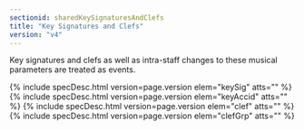 ```yaml
---
sectionid: sharedKeySignaturesAndClefs
title: "Key Signatures and Clefs"
version: "v4"
---
```




Key signatures and clefs as well as intra-staff changes to these musical parameters
are
treated as events.



{% include specDesc.html version=page.version elem="keySig" atts="" %}
{% include specDesc.html version=page.version elem="keyAccid" atts="" %}
{% include specDesc.html version=page.version elem="clef" atts="" %}
{% include specDesc.html version=page.version elem="clefGrp" atts="" %}



